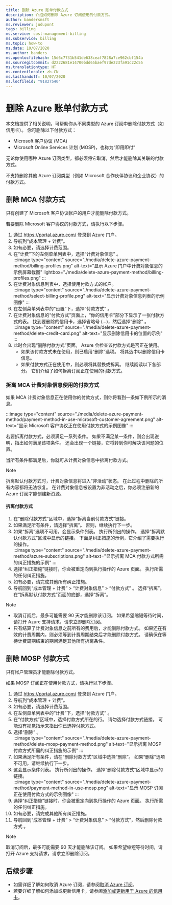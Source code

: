 ```yaml
---
title: 删除 Azure 账单付款方式
description: 介绍如何删除 Azure 订阅使用的付款方式。
author: bandersmsft
ms.reviewer: judupont
tags: billing
ms.service: cost-management-billing
ms.subservice: billing
ms.topic: how-to
ms.date: 10/07/2020
ms.author: banders
ms.openlocfilehash: 15d6c7731b541de638ceaf7828a7ce962cbf154a
ms.sourcegitcommit: d2222681e14700bdd65baef97de223fa91c22c55
ms.translationtype: HT
ms.contentlocale: zh-CN
ms.lasthandoff: 10/07/2020
ms.locfileid: "91827540"
---
```

# <a name="delete-an-azure-billing-payment-method"></a>删除 Azure 账单付款方式

本文档提供了相关说明，可帮助你从不同类型的 Azure 订阅中删除付款方式（如信用卡）。 你可删除以下付款方式：

- Microsoft 客户协议 (MCA)
- Microsoft Online Services 计划 (MOSP)，也称为“即用即付”

无论你使用哪种 Azure 订阅类型，都必须将它取消，然后才能删除其关联的付款方式。

不支持删除其他 Azure 订阅类型（例如 Microsoft 合作伙伴协议和企业协议）的付款方式。

## <a name="delete-an-mca-payment-method"></a>删除 MCA 付款方式

只有创建了 Microsoft 客户协议帐户的用户才能删除付款方式。

若要删除 Microsoft 客户协议的付款方式，请执行以下步骤。

1. 通过 https://portal.azure.com/ 登录到 Azure 门户。
1. 导航到“成本管理 + 计费”。
1. 如有必要，请选择计费范围。
1. 在“计费”下的左侧菜单列表中，选择“计费对象信息” 。  
    :::image type="content" source="./media/delete-azure-payment-method/billing-profiles.png" alt-text="显示 Azure 门户中计费对象信息的示例屏幕截图" lightbox="./media/delete-azure-payment-method/billing-profiles.png" :::
1. 在计费对象信息列表中，选择使用付款方式的帐户。  
    :::image type="content" source="./media/delete-azure-payment-method/select-billing-profile.png" alt-text="显示计费对象信息列表的示例图像" :::
1. 在左侧菜单列表中的“设置”下，选择“付款方式” 。
1. 在计费对象信息的“付款方式”页面上，“你的信用卡”部分下显示了一张付款方式的表。 找到要删除的信用卡，选择省略号 (…)，然后选择“删除” 。  
    :::image type="content" source="./media/delete-azure-payment-method/delete-credit-card.png" alt-text="显示删除信用卡的位置的示例" :::
1. 此时会出现“删除付款方式”页面。 Azure 会检查该付款方式是否正在使用。
    - 如果该付款方式未在使用，则已启用“删除”选项。 将其选中以删除信用卡信息。
    - 如果付款方式正在使用中，则必须将其替换或拆离。 继续阅读以下各部分。 它们介绍了如何拆离订阅正在使用的付款方式。

### <a name="detach-payment-method-used-by-an-mca-billing-profile"></a>拆离 MCA 计费对象信息使用的付款方式

如果 MCA 计费对象信息正在使用你的付款方式，则你将看到一条如下例所示的消息。

:::image type="content" source="./media/delete-azure-payment-method/payment-method-in-use-microsoft-customer-agreement.png" alt-text="显示 Microsoft 客户协议正在使用付款方式的示例图像" :::

若要拆离付款方式，必须满足一系列条件。 如果不满足某一条件，则会出现说明，指出如何满足该项条件。 还会出现一个链接，它将转到你可解决该问题的位置。

当所有条件都满足后，你就可从计费对象信息中拆离付款方式。

> [!NOTE]
> 拆离默认付款方式时，计费对象信息将进入“非活动”状态。 在此过程中删除的所有内容都将无法恢复。 在计费对象信息被设置为非活动之后，你必须注册新的 Azure 订阅才能创建新资源。

#### <a name="to-detach-a-payment-method"></a>拆离付款方式

1. 在“删除付款方式”区域中，选择“拆离当前付款方式”链接。
1. 如果满足所有条件，请选择“拆离”。 否则，继续执行下一步。
1. 如果“拆离”选项不可用，会显示条件列表。 执行所列出的操作。 选择“拆离默认付款方式”区域中显示的链接。 下面是纠正措施的示例，它介绍了需要执行的操作。  
    :::image type="content" source="./media/delete-azure-payment-method/azure-subscriptions.png" alt-text="显示拆离 MCA 付款方式所需的纠正措施的示例" :::
1. 选择“纠正措施”链接时，你会被重定向到执行操作的 Azure 页面。 执行所需的任何纠正措施。
1. 如有必要，请完成其他所有纠正措施。
1. 导航回到“成本管理 + 计费” > “计费对象信息” > “付款方式”  。 选择“拆离”。 在“拆离默认付款方式”页面的底部，选择“拆离”。

> [!NOTE]
> - 取消订阅后，最多可能需要 90 天才能删除该订阅。 如果希望缩短等待时间，请打开 Azure 支持请求，请求立即删除订阅。
> - 只有结算了计费对象信息之前所有的费用后，才能删除付款方式。 如果还在有效的计费周期内，则必须等到计费周期结束后才能删除付款方式。 请确保在等待计费周期结束的期间满足其他所有拆离条件。

## <a name="delete-a-mosp-payment-method"></a>删除 MOSP 付款方式

只有帐户管理员才能删除付款方式。

如果 MOSP 订阅正在使用付款方式，请执行以下步骤。

1. 通过 https://portal.azure.com/ 登录到 Azure 门户。
1. 导航到“成本管理 + 计费”。
1. 如有必要，请选择计费范围。
1. 在左侧菜单列表中的“计费”下，选择“付款方式” 。
1. 在“付款方式”区域中，选择付款方式所在的行。 请勿选择付款方式链接。 可能没有视觉指示来指出你已选择付款方式。
1. 选择“删除” 。  
    :::image type="content" source="./media/delete-azure-payment-method/delete-mosp-payment-method.png" alt-text="显示拆离 MOSP 付款方式所需的纠正措施的示例" :::
1. 如果满足所有条件，请在“删除付款方式”区域中选择“删除”。 如果“删除”选项不可用，请继续执行下一步。
1. 这会显示条件列表。 执行所列出的操作。 选择“删除付款方式”区域中显示的链接。  
    :::image type="content" source="./media/delete-azure-payment-method/payment-method-in-use-mosp.png" alt-text="显示 MOSP 订阅正在使用付款方式的示例图像" :::
1. 选择“纠正措施”链接时，你会被重定向到执行操作的 Azure 页面。 执行所需的任何纠正措施。
1. 如有必要，请完成其他所有纠正措施。
1. 导航回到“成本管理 + 计费” > “计费对象信息” > “付款方式”，然后删除付款方式  。

> [!NOTE]
> 取消订阅后，最多可能需要 90 天才能删除该订阅。 如果希望缩短等待时间，请打开 Azure 支持请求，请求立即删除订阅。

## <a name="next-steps"></a>后续步骤

- 如需详细了解如何取消 Azure 订阅，请参阅[取消 Azure 订阅](cancel-azure-subscription.md)。
- 若要详细了解如何添加或更新信用卡，请参阅[添加或更新用于 Azure 的信用卡](change-credit-card.md)。